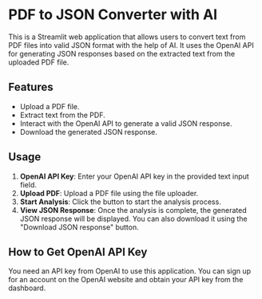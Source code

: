# PDF to JSON Converter with AI

This is a Streamlit web application that allows users to convert text from PDF files into valid JSON format with the help of AI. It uses the OpenAI API for generating JSON responses based on the extracted text from the uploaded PDF file.

## Features

- Upload a PDF file.
- Extract text from the PDF.
- Interact with the OpenAI API to generate a valid JSON response.
- Download the generated JSON response.

## Usage

1. **OpenAI API Key**: Enter your OpenAI API key in the provided text input field.
2. **Upload PDF**: Upload a PDF file using the file uploader.
3. **Start Analysis**: Click the button to start the analysis process.
4. **View JSON Response**: Once the analysis is complete, the generated JSON response will be displayed. You can also download it using the "Download JSON response" button.

## How to Get OpenAI API Key

You need an API key from OpenAI to use this application. You can sign up for an account on the OpenAI website and obtain your API key from the dashboard.

